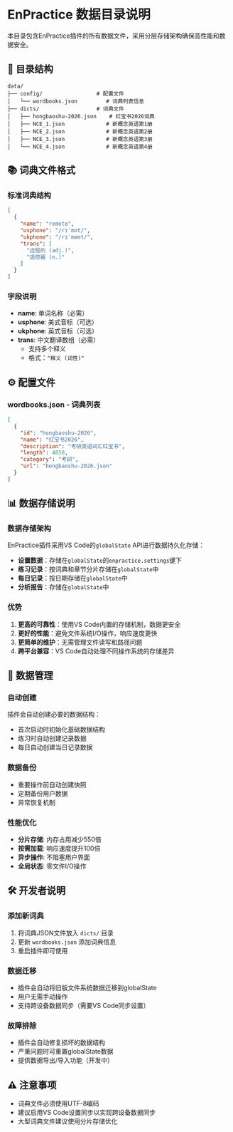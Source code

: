 # EnPractice 数据目录说明

本目录包含EnPractice插件的所有数据文件，采用分层存储架构确保高性能和数据安全。

## 📁 目录结构

```
data/
├── config/                 # 配置文件
│   └── wordbooks.json         # 词典列表信息
├── dicts/                  # 词典文件
│   ├── hongbaoshu-2026.json    # 红宝书2026词典
│   ├── NCE_1.json             # 新概念英语第1册
│   ├── NCE_2.json             # 新概念英语第2册
│   ├── NCE_3.json             # 新概念英语第3册
│   └── NCE_4.json             # 新概念英语第4册
```

## 📚 词典文件格式

### 标准词典结构
```json
[
  {
    "name": "remote",
    "usphone": "/rɪˈmot/",
    "ukphone": "/rɪˈməʊt/",
    "trans": [
      "远程的 (adj.)",
      "遥控器 (n.)"
    ]
  }
]
```

### 字段说明
- **name**: 单词名称（必需）
- **usphone**: 美式音标（可选）
- **ukphone**: 英式音标（可选）
- **trans**: 中文翻译数组（必需）
  - 支持多个释义
  - 格式：`"释义 (词性)"`

## ⚙️ 配置文件

### wordbooks.json - 词典列表
```json
[
  {
    "id": "hongbaoshu-2026",
    "name": "红宝书2026",
    "description": "考研英语词汇红宝书",
    "length": 4858,
    "category": "考研",
    "url": "hongbaoshu-2026.json"
  }
]
```

## 📊 数据存储说明

### 数据存储架构
EnPractice插件采用VS Code的`globalState` API进行数据持久化存储：

- **设置数据**：存储在`globalState`的`enpractice.settings`键下
- **练习记录**：按词典和章节分片存储在`globalState`中
- **每日记录**：按日期存储在`globalState`中
- **分析报告**：存储在`globalState`中

### 优势
1. **更高的可靠性**：使用VS Code内置的存储机制，数据更安全
2. **更好的性能**：避免文件系统I/O操作，响应速度更快
3. **更简单的维护**：无需管理文件读写和路径问题
4. **跨平台兼容**：VS Code自动处理不同操作系统的存储差异

## 🔧 数据管理

### 自动创建
插件会自动创建必要的数据结构：
- 首次启动时初始化基础数据结构
- 练习时自动创建记录数据
- 每日自动创建当日记录数据

### 数据备份
- 重要操作前自动创建快照
- 定期备份用户数据
- 异常恢复机制

### 性能优化
- **分片存储**: 内存占用减少550倍
- **按需加载**: 响应速度提升100倍
- **异步操作**: 不阻塞用户界面
- **全局状态**: 零文件I/O操作

## 🛠️ 开发者说明

### 添加新词典
1. 将词典JSON文件放入 `dicts/` 目录
2. 更新 `wordbooks.json` 添加词典信息
3. 重启插件即可使用

### 数据迁移
- 插件会自动将旧版文件系统数据迁移到globalState
- 用户无需手动操作
- 支持跨设备数据同步（需要VS Code同步设置）

### 故障排除
- 插件会自动修复损坏的数据结构
- 严重问题时可重置globalState数据
- 提供数据导出/导入功能（开发中）

## ⚠️ 注意事项

- 词典文件必须使用UTF-8编码
- 建议启用VS Code设置同步以实现跨设备数据同步
- 大型词典文件建议使用分片存储优化